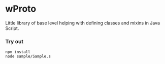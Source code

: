 # wProto

Little library of base level helping with defining classes and mixins in Java Script.

### Try out
```
npm install
node sample/Sample.s
```
